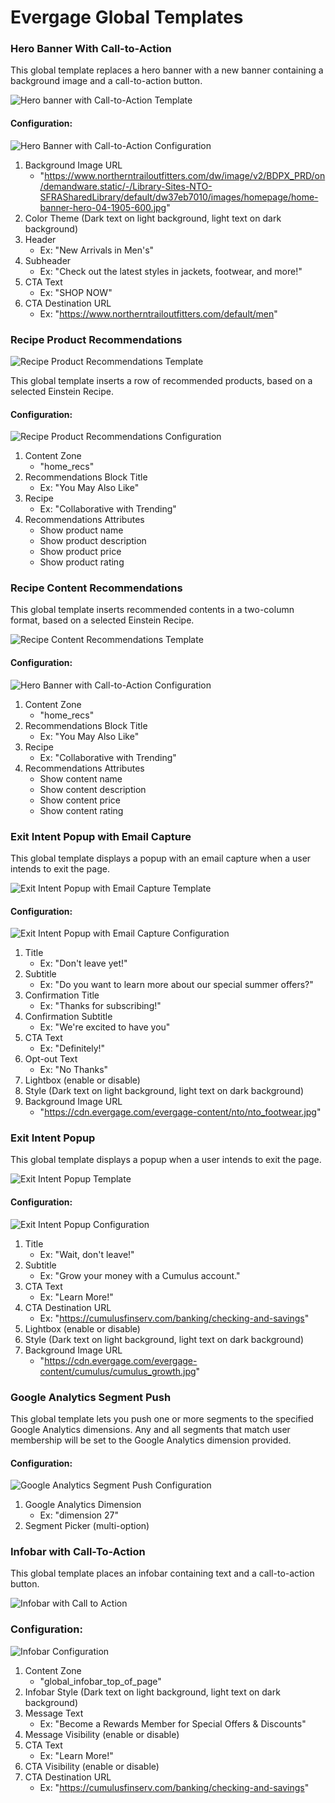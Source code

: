 # Evergage Global Templates

### Hero Banner With Call-to-Action

This global template replaces a hero banner with a new banner containing a background image and a call-to-action button.

![Hero banner with Call-to-Action Template](/hero-banner-cta/template.png)

#### Configuration:
![Hero Banner with Call-to-Action Configuration](https://user-images.githubusercontent.com/32201252/89225547-371e6580-d58f-11ea-838f-b98d6cc12f25.png)

1. Background Image URL
    - "https://www.northerntrailoutfitters.com/dw/image/v2/BDPX_PRD/on/demandware.static/-/Library-Sites-NTO-SFRASharedLibrary/default/dw37eb7010/images/homepage/home-banner-hero-04-1905-600.jpg"
2. Color Theme (Dark text on light background, light text on dark background)
3. Header
    - Ex: "New Arrivals in Men's"
4. Subheader
    - Ex: "Check out the latest styles in jackets, footwear, and more!"
5. CTA Text
    - Ex: "SHOP NOW"
6. CTA Destination URL
    - Ex: "https://www.northerntrailoutfitters.com/default/men"


### Recipe Product Recommendations
![Recipe Product Recommendations Template](/recipe-product-recommendations/template.png)

This global template inserts a row of recommended products, based on a selected Einstein Recipe.

#### Configuration:
![Recipe Product Recommendations Configuration](https://user-images.githubusercontent.com/50626880/90183167-07d2da00-dd81-11ea-8178-394fb5a5e370.png)

1. Content Zone
    - "home_recs"
2. Recommendations Block Title
    - Ex: "You May Also Like"
3. Recipe
    - Ex: "Collaborative with Trending"
4. Recommendations Attributes
    - Show product name
    - Show product description
    - Show product price
    - Show product rating


### Recipe Content Recommendations

This global template inserts recommended contents in a two-column format, based on a selected Einstein Recipe.

![Recipe Content Recommendations Template](/recipe-content-recommendations/template.png)

#### Configuration:
![Hero Banner with Call-to-Action Configuration](https://user-images.githubusercontent.com/32201252/90226870-8acb5300-ddc8-11ea-9e2f-3477ff3e5e6e.png)

1. Content Zone
    - "home_recs"
2. Recommendations Block Title
    - Ex: "You May Also Like"
3. Recipe
    - Ex: "Collaborative with Trending"
4. Recommendations Attributes
    - Show content name
    - Show content description
    - Show content price
    - Show content rating


### Exit Intent Popup with Email Capture

This global template displays a popup with an email capture when a user intends to exit the page.

![Exit Intent Popup with Email Capture Template](/exit-intent-email-capture/template.png)

#### Configuration:
![Exit Intent Popup with Email Capture Configuration](https://user-images.githubusercontent.com/48226166/90286426-d0793180-de43-11ea-9ebd-0adc4b5f5a41.png)

1. Title
    - Ex: "Don't leave yet!"
2. Subtitle
    - Ex: "Do you want to learn more about our special summer offers?"
3. Confirmation Title
    - Ex: "Thanks for subscribing!"
4. Confirmation Subtitle
    - Ex: "We're excited to have you"
5. CTA Text
    - Ex: "Definitely!"
6. Opt-out Text
    - Ex: "No Thanks"
7. Lightbox (enable or disable)
8. Style (Dark text on light background, light text on dark background)
9. Background Image URL
    - "https://cdn.evergage.com/evergage-content/nto/nto_footwear.jpg"


### Exit Intent Popup

This global template displays a popup when a user intends to exit the page.

![Exit Intent Popup Template](/exit-intent-popup/template.png)

#### Configuration:
![Exit Intent Popup Configuration](https://user-images.githubusercontent.com/59489053/90287024-0539b880-de45-11ea-9fdc-1f0c65e833e0.png)

1. Title
    - Ex: "Wait, don't leave!"
2. Subtitle
    - Ex: "Grow your money with a Cumulus account."
3. CTA Text
    - Ex: "Learn More!"
4. CTA Destination URL
    - Ex: "https://cumulusfinserv.com/banking/checking-and-savings"
5. Lightbox (enable or disable)
7. Style (Dark text on light background, light text on dark background)
8. Background Image URL
    - "https://cdn.evergage.com/evergage-content/cumulus/cumulus_growth.jpg"


### Google Analytics Segment Push

This global template lets you push one or more segments to the specified Google Analytics dimensions. Any and all segments that match user membership will be set to the Google Analytics dimension provided.

#### Configuration:
![Google Analytics Segment Push Configuration](https://user-images.githubusercontent.com/32201252/91138016-a6a1e500-e663-11ea-8894-48c98578e4ab.png)

1. Google Analytics Dimension
    - Ex: "dimension 27"
2. Segment Picker (multi-option)


### Infobar with Call-To-Action

This global template places an infobar containing text and a call-to-action button.

![Infobar with Call to Action](/infobar-cta/template.png)

### Configuration:
![Infobar Configuration](https://user-images.githubusercontent.com/59489053/93824093-e3e09f00-fc30-11ea-84d3-75e359b068f7.png)

1. Content Zone
    - "global_infobar_top_of_page"
2. Infobar Style (Dark text on light background, light text on dark background)
3. Message Text
    - Ex: "Become a Rewards Member for Special Offers & Discounts"
4. Message Visibility (enable or disable)
5. CTA Text
    - Ex: "Learn More!"
6. CTA Visibility (enable or disable)
7. CTA Destination URL
    - Ex: "https://cumulusfinserv.com/banking/checking-and-savings"
